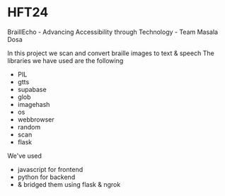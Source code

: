 # HFT24
BraillEcho - Advancing Accessibility through Technology - Team Masala Dosa

In this project we scan and convert braille images to text & speech
The libraries we have used are the following

- PIL
- gtts
- supabase
- glob
- imagehash
- os
- webbrowser
- random
- scan
- flask


We've used
- javascript for frontend
- python for backend
- & bridged them using flask & ngrok

